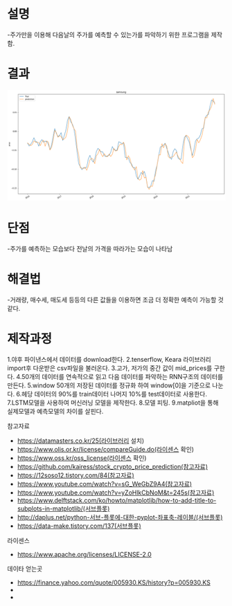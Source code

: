 # 설명
-주가만을 이용해 다음날의 주가를 예측할 수 있는가를 파악하기 위한 프로그램을 제작함.

# 결과
![samsung](./img/samsung.png)

# 단점
-주가를 예측하는 모습보다 전날의 가격을 따라가는 모습이 나타남

# 해결법
-거래량, 매수세, 매도세 등등의 다른 값들을 이용하면 조금 더 정확한 예측이 가능할 것 같다.

# 제작과정
1.야후 파이낸스에서 데이터를 download한다.
2.tenserflow, Keara 라이브러리 import후 다운받은 csv파일을 불러온다.
3.고가, 저가의 중간 값이 mid_prices를 구한다.
4.50개의 데이터를 연속적으로 읽고 다음 데이터를 파악하는 RNN구조의 데이터를 만든다.
5.window 50개의 저장된 데이터를 정규화 하여 window[0]을 기준으로 나눈다.
6.헤당 데이터의 90%를 train데이터 나머지 10%를 test데이터로 사용한다.
7.LSTM모델을 사용하여 머신러닝 모델을 제작한다.
8.모델 피팅.
9.matpliot을 통해 실제모델과 예측모델의 차이를 살핀다.


참고자료
 * https://datamasters.co.kr/25(라이브러리 설치)
 * https://www.olis.or.kr/license/compareGuide.do(라이센스 확인)
 * https://www.oss.kr/oss_license(라이센스 확인)
 * https://github.com/kairess/stock_crypto_price_prediction(참고자료)
 * https://12soso12.tistory.com/84(참고자료)
 * https://www.youtube.com/watch?v=sG_WeGbZ9A4(참고자료)
 * https://www.youtube.com/watch?v=yZoHlkCbNoM&t=245s(참고자료)
 * https://www.delftstack.com/ko/howto/matplotlib/how-to-add-title-to-subplots-in-matplotlib/(서브플롯)
 * http://daplus.net/python-서브-플롯에-대한-pyplot-좌표축-레이블/(서브플롯)
 * https://data-make.tistory.com/137(서브플롯)

라이센스
 * https://www.apache.org/licenses/LICENSE-2.0

데이타 얻는곳
 * https://finance.yahoo.com/quote/005930.KS/history?p=005930.KS
 * 
 *
